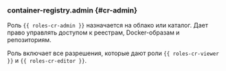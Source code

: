 ### container-registry.admin {#cr-admin}

Роль `{{ roles-cr-admin }}` назначается на облако или каталог.
Дает право управлять доступом к реестрам, Docker-образам и репозиториям.

Роль включает все разрешения, которые дают роли `{{ roles-cr-viewer }}` и `{{ roles-cr-editor }}`.